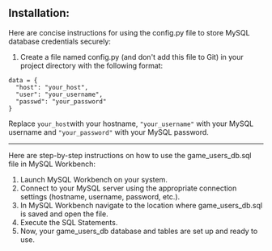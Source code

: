 ## Installation:

Here are concise instructions for using the config.py file to store MySQL database credentials securely:
1. Create a file named config.py (and don't add this file to Git) in your project directory with the following format:
```
data = {
  "host": "your_host",
  "user": "your_username",
  "passwd": "your_password"
}
```

Replace `your_host`with your hostname, `"your_username"` with your MySQL username and `"your_password"` with your MySQL password. 

---

Here are step-by-step instructions on how to use the game_users_db.sql file in MySQL Workbench:

1. Launch MySQL Workbench on your system.
2. Connect to your MySQL server using the appropriate connection settings (hostname, username, password, etc.).
3. In MySQL Workbench navigate to the location where game_users_db.sql is saved and open the file.
4. Execute the SQL Statements.
5. Now, your game_users_db database and tables are set up and ready to use.